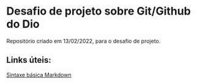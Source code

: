 # Desafio de projeto sobre Git/Github do Dio
Repositório criado em 13/02/2022, para o desafio de projeto.
## Links úteis:
[Sintaxe básica Markdown](https://www.markdownguide.org/basic-syntax)
